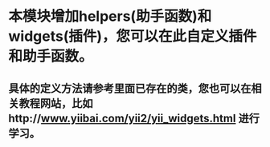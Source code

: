 # 本模块增加helpers(助手函数)和widgets(插件)，您可以在此自定义插件和助手函数。

## 具体的定义方法请参考里面已存在的类，您也可以在相关教程网站，比如http://www.yiibai.com/yii2/yii_widgets.html 进行学习。
